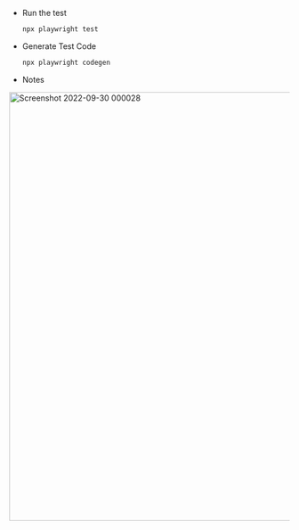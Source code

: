 - Run the test

  ```bash
  npx playwright test
  ```

- Generate Test Code

  ```bash
  npx playwright codegen
  ```

- Notes

<img width="770" alt="Screenshot 2022-09-30 000028" src="https://user-images.githubusercontent.com/63374020/193117236-c44fa992-fd91-453c-a0e9-67c7da602893.png">
